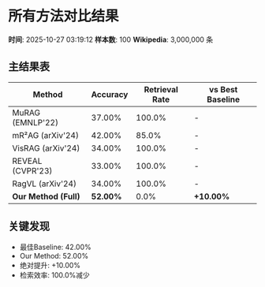 # 所有方法对比结果

**时间**: 2025-10-27 03:19:12
**样本数**: 100
**Wikipedia**: 3,000,000 条

## 主结果表

| Method | Accuracy | Retrieval Rate | vs Best Baseline |
|--------|----------|----------------|------------------|
| MuRAG (EMNLP'22) | 37.00% | 100.0% | - |
| mR²AG (arXiv'24) | 42.00% | 85.0% | - |
| VisRAG (arXiv'24) | 34.00% | 100.0% | - |
| REVEAL (CVPR'23) | 33.00% | 100.0% | - |
| RagVL (arXiv'24) | 34.00% | 100.0% | - |
| **Our Method (Full)** | **52.00%** | 0.0% | **+10.00%** |

## 关键发现

- 最佳Baseline: 42.00%
- Our Method: 52.00%
- 绝对提升: +10.00%
- 检索效率: 100.0%减少

